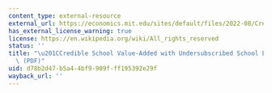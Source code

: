 ```yaml
---
content_type: external-resource
external_url: https://economics.mit.edu/sites/default/files/2022-08/Credible%20School%20Value-Added%20with%20Undersubscribed%20School%20Lotteries.pdf
has_external_license_warning: true
license: https://en.wikipedia.org/wiki/All_rights_reserved
status: ''
title: "\u201CCredible School Value-Added with Undersubscribed School Lotteries.\u201D\
  \ (PDF)"
uid: d78b2d47-b5a4-4bf9-909f-ff195392e29f
wayback_url: ''
---
```

